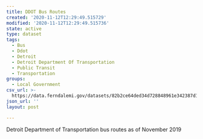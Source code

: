 ```yaml
---
title: DDOT Bus Routes
created: '2020-11-12T12:29:49.515729'
modified: '2020-11-12T12:29:49.515736'
state: active
type: dataset
tags:
  - Bus
  - Ddot
  - Detroit
  - Detroit Department Of Transportation
  - Public Transit
  - Transportation
groups:
  - Local Government
csv_url: >-
  https://data.ferndalemi.gov/datasets/82b2ce64ded34d728848961e342387d1_0.csv?outSR=%7B%22latestWkid%22%3A3857%2C%22wkid%22%3A102100%7D
json_url: ''
layout: post

---
```

Detroit Department of Transportation bus routes as of November 2019
